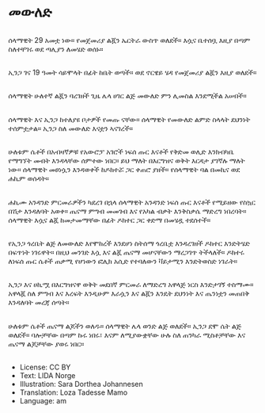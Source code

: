 # መውለድ

##
ሰላማዊት 29 አመቷ ነው። የመጀመሪያ ልጇን ኤርትራ ውስጥ ወለደች። እሷና ቤተሰቧ እዚያ በጣም ስለተቸገሩ ወደ ጣሊያን ለመሄድ ወሰኑ።

##
ኢንጋ ገና 19 ዓመት ሳይሞላት በፊት ከቤት ወጣች። ወደ ኖርዌይ ሄዳ የመጀመሪያ ልጇን እዚያ ወለደች።

##
ሰላማዊት ሁለተኛ ልጇን ባረገዘች ጊዜ ሌላ ሀገር ልጅ መውለድ ምን ሊመስል እንደሚችል አሠበች።

##
ሰላማዊት እና ኢንጋ ከተለያዩ ቦታዎች የመጡ ናቸው። ሰላማዊት የመውለድ ልምድ ስላላት ደህንነት ተሰምቷታል። ኢንጋ ስለ መውለድ እናቷን ኣናገረች።

##
ሁለቱም ሴቶች በአብዛኛዎቹ የአውሮፓ አገሮች ነፍሰ ጡር እናቶች የቅድመ ወሊድ እንክብካቤ የማግኘት መብት እንዳላቸው ሰምተው ነበር። ይህ ማለት በእርግዝና ወቅት እርዳታ ያገኛሉ ማለት ነው። ሰላማዊት መፀነሷን እንዳወቀች ከዶክተሯ ጋር ቀጠሮ ያዘች። የሰላማዊት ባል በመኪና ወደ ሐኪም ወሰዳት።

##
ሐኪሙ አንዳንድ ምርመራዎችን ካደረገ በኋላ ሰላማዊት አንዳንድ ነፍሰ ጡር እናቶች የሚይዘው የስኳር በሽታ እንዳለባት አወቀ። ጤናማ ምግብ መመገብ እና የአካል ብቃት እንቅስቃሴ ማድረግ ነበረባት። ሰላማዊት እሷና ልጇ ከመታመማቸው በፊት ዶክተር ጋር ቀድማ በመሄዷ ተደሰተች።

##
የኢንጋ ጎረቤት ልጅ ለመውለድ እየሞከረች እንደሆነ ስትሰማ ጎረቤቷ እንዳረገዘች ዶክተር እንድትሄድ በፍጥነት ነገሩዋት። በዚህ መንገድ እሷ እና ልጇ ጤናማ መሆናቸውን ማረጋገጥ ትችላለች። ዶክተሩ ለነፍሰ ጡር ሴቶች ጠቃሚ የሆነውን ፎሊክ አሲድ የተባለውን ቫይታሚን እንድትወስድ ነገራት።

##
ኢንጋ እና ሀኪሟ በእርግዝናዋ ወቅት መደበኛ ምርመራ ለማድረግ አዋላጅ ነርስ እንድታገኝ ተስማሙ። አዋላጇ ስለ ምግብ እና እረፍት እንዲሁም እራሷን እና ልጇን እንዴት ደህንነት እና ጤንነቷን መጠበቅ እንዳለባት መረጃ ሰጣት።

##
ሁለቱም ሴቶች ጤናማ ልጆችን ወለዱ። ሰላማዊት ሌላ ወንድ ልጅ ወለደች። ኢንጋ ደሞ ሴት ልጅ ወለደች። ባሎቻቸው በጣም ኩሩ ነበሩ፣ እናም ለሚያውቋቸው ሁሉ ስለ ጠንካራ ሚስቶቻቸው እና ጤናማ ልጆቻቸው ያወሩ ነበር።

##
* License: CC BY
* Text: LIDA Norge
* Illustration: Sara Dorthea Johannesen
* Translation: Loza Tadesse Mamo
* Language: am
